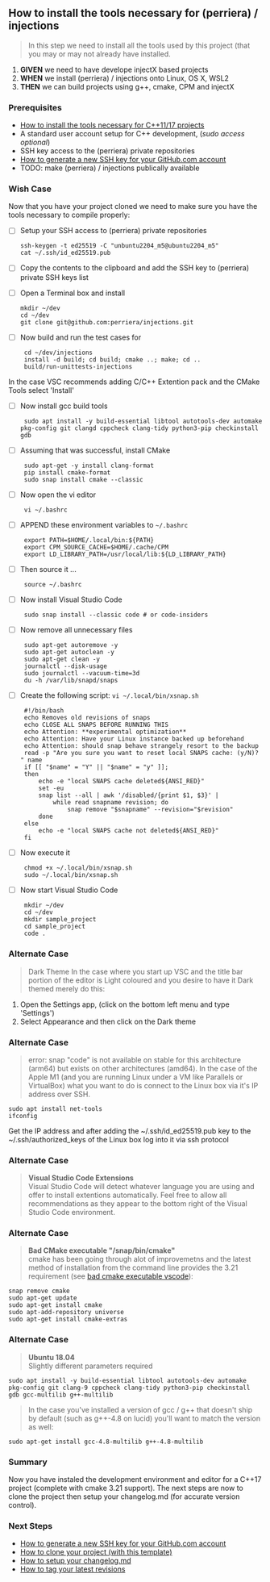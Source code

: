 
## How to install the tools necessary for (perriera) / injections 
> In this step we need to install all the tools used by this project (that you may or may not already have installed.

 1. **GIVEN** we need to have develope injectX based projects
 2. **WHEN** we install (perriera) / injections onto Linux, OS X, WSL2
 3. **THEN** we can build projects using g++, cmake, CPM and injectX

### Prerequisites
- [How to install the tools necessary for C++11/17 projects](https://github.com/perriera/for_interfaces/blob/main/linux/INSTALL.md)
- A standard user account setup for C++ development, (*sudo access optional*)
- SSH key access to the (perriera) private repositories 
- [How to generate a new SSH key for your GitHub.com account](https://github.com/perriera/for_interfaces/blob/main/ssh/SSHKEY.md)
- TODO: make (perriera) / injections publically available
 
### Wish Case
Now that you have your project cloned we need to make sure you have the tools necessary to compile properly:

  - [ ] Setup your SSH access to (perriera) private repositories 

        ssh-keygen -t ed25519 -C "unbuntu2204_m5@ubuntu2204_m5" 
        cat ~/.ssh/id_ed25519.pub 

  - [ ] Copy the contents to the clipboard and add the SSH key to (perriera) private SSH keys list 

  - [ ] Open a Terminal box and install 
	
		mkdir ~/dev
        cd ~/dev
        git clone git@github.com:perriera/injections.git
	
 - [ ] Now build and run the test cases for 

		cd ~/dev/injections
        install -d build; cd build; cmake ..; make; cd ..
        build/run-unittests-injections


In the case VSC recommends adding C/C++ Extention pack and the CMake Tools select 'Install'


 - [ ] Now install gcc build tools

		sudo apt install -y build-essential libtool autotools-dev automake pkg-config git clangd cppcheck clang-tidy python3-pip checkinstall gdb

 - [ ] Assuming that was successful, install CMake 

		sudo apt-get -y install clang-format
		pip install cmake-format
		sudo snap install cmake --classic 

 - [ ] Now open the vi editor 

		vi ~/.bashrc
		
 - [ ] APPEND these environment variables to `~/.bashrc `
		
		export PATH=$HOME/.local/bin:${PATH}
		export CPM_SOURCE_CACHE=$HOME/.cache/CPM
		export LD_LIBRARY_PATH=/usr/local/lib:${LD_LIBRARY_PATH}

 - [ ] Then source it ... 

		source ~/.bashrc

 - [ ] Now install Visual Studio Code

		sudo snap install --classic code # or code-insiders

 - [ ] Now remove all unnecessary files 

		sudo apt-get autoremove -y
		sudo apt-get autoclean -y
		sudo apt-get clean -y
		journalctl --disk-usage
		sudo journalctl --vacuum-time=3d
		du -h /var/lib/snapd/snaps

 - [ ] Create the following script: `vi ~/.local/bin/xsnap.sh`
		
		#!/bin/bash
		echo Removes old revisions of snaps
		echo CLOSE ALL SNAPS BEFORE RUNNING THIS
		echo Attention: **experimental optimization** 
		echo Attention: Have your Linux instance backed up beforehand 
		echo Attention: should snap behave strangely resort to the backup
		read -p "Are you sure you want to reset local SNAPS cache: (y/N)? " name
		if [[ "$name" = "Y" || "$name" = "y" ]];
		then
			echo -e "local SNAPS cache deleted${ANSI_RED}"
			set -eu
			snap list --all | awk '/disabled/{print $1, $3}' |
				while read snapname revision; do
					snap remove "$snapname" --revision="$revision"
			done
		else
			echo -e "local SNAPS cache not deleted${ANSI_RED}"
		fi


 - [ ] Now execute it

		chmod +x ~/.local/bin/xsnap.sh
		sudo ~/.local/bin/xsnap.sh
		
 - [ ] Now start Visual Studio Code

		mkdir ~/dev
		cd ~/dev
		mkdir sample_project
		cd sample_project
		code .

### Alternate Case 
> Dark Theme
In the case where you start up VSC and the title bar portion of the editor is Light coloured and you desire to have it Dark themed merely do this:
1. Open the Settings app, (click on the bottom left menu and type 'Settings')
2. Select Appearance and then click on the Dark theme

### Alternate Case 
> error: snap "code" is not available on stable for this architecture (arm64) but exists on other architectures (amd64).
In the case of the Apple M1 (and you are running Linux under a VM like Parallels or VirtualBox) what you want to do is connect to the Linux box via it's IP address over SSH.
```
sudo apt install net-tools
ifconfig
```
Get the IP address and after adding the ~/.ssh/id_ed25519.pub key to the ~/.ssh/authorized_keys of the Linux box log into it via ssh protocol

### Alternate Case 
> **Visual Studio Code Extensions** </br>
>	Visual Studio Code will detect whatever language you are using and offer to install extentions automatically. Feel free to allow all recommendations as they appear to the bottom right of the Visual Studio Code environment.

### Alternate Case 
> **Bad CMake executable "/snap/bin/cmake"** </br>
>	cmake has been going through alot of improvemetns and the latest  method of installation from the command line provides the 3.21 requirement (see [bad cmake executable vscode](https://askubuntu.com/questions/1353824/bad-cmake-executable-vscode)):
```
snap remove cmake
sudo apt-get update
sudo apt-get install cmake
sudo apt-add-repository universe
sudo apt-get install cmake-extras
```

### Alternate Case 
> **Ubuntu 18.04** </br>
>	Slightly different parameters required
```
sudo apt install -y build-essential libtool autotools-dev automake pkg-config git clang-9 cppcheck clang-tidy python3-pip checkinstall gdb gcc-multilib g++-multilib
```
> In the case you've installed a version of gcc / g++ that doesn't ship by default (such as g++-4.8 on lucid) you'll want to match the version as well:
```
sudo apt-get install gcc-4.8-multilib g++-4.8-multilib
```
### Summary 
Now you have instaled the development environment and editor for a C++17 project (complete with cmake 3.21 support). The next steps are now to clone the project then setup your changelog.md (for accurate version control).

### Next Steps
 - [How to generate a new SSH key for your GitHub.com account](https://github.com/perriera/extras_dbo/blob/dev/docs/SSHKEY.md)
 - [How to clone your project (with this template)](https://github.com/perriera/extras_dbo/blob/dev/docs/CLONE.md)
 - [How to setup your changelog.md](https://github.com/perriera/extras_dbo/blob/dev/docs/CHANGELOG.md)
 - [How to tag your latest revisions](https://github.com/perriera/extras_dbo/blob/dev/docs/TAGIT.md)

